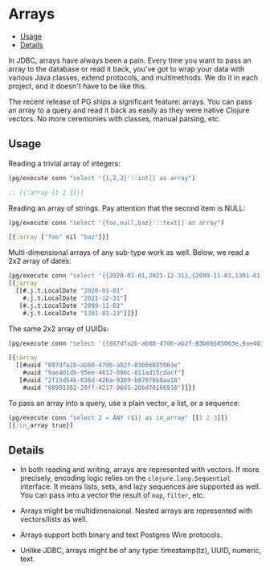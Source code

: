 # Arrays

<!-- toc -->

- [Usage](#usage)
- [Details](#details)

<!-- tocstop -->

In JDBC, arrays have always been a pain. Every time you want to pass an array to
the database or read it back, you've got to wrap your data with various Java
classes, extend protocols, and multimethods. We do it in each project, and it
doesn't have to be like this.

The recent release of PG ships a significant feature: arrays. You can pass an
array to a query and read it back as easily as they were native Clojure
vectors. No more ceremonies with classes, manual parsing, etc.

## Usage

Reading a trivial array of integers:

~~~clojure
(pg/execute conn "select '{1,2,3}'::int[] as array")

;; [{:array [1 2 3]}]
~~~

Reading an array of strings. Pay attention that the second item is NULL:

~~~clojure
(pg/execute conn "select '{foo,null,baz}'::text[] as array")

[{:array ["foo" nil "baz"]}]
~~~

Multi-dimensional arrays of any sub-type work as well. Below, we read a 2x2
array of dates:

~~~clojure
(pg/execute conn "select '{{2020-01-01,2021-12-31},{2099-11-03,1301-01-23}}'::date[][] as array")
[{:array
  [[#.j.t.LocalDate "2020-01-01"
    #.j.t.LocalDate "2021-12-31"]
   [#.j.t.LocalDate "2099-11-03"
    #.j.t.LocalDate "1301-01-23"]]}]
~~~

The same 2x2 array of UUIDs:

~~~clojure
(pg/execute conn "select '{{887dfa2b-ab88-47d6-ab2f-83b66685063e,9ae401db-95ee-4612-880c-011ad15cdacf},{2f15d54b-836d-426a-9389-b878f6b0aa18,88991362-20ff-4217-96d5-20bd70166916}}'::uuid[][] as array")

[{:array
  [[#uuid "887dfa2b-ab88-47d6-ab2f-83b66685063e"
    #uuid "9ae401db-95ee-4612-880c-011ad15cdacf"]
   [#uuid "2f15d54b-836d-426a-9389-b878f6b0aa18"
    #uuid "88991362-20ff-4217-96d5-20bd70166916"]]}]
~~~

To pass an array into a query, use a plain vector, a list, or a sequence:

~~~clojure
(pg/execute conn "select 2 = ANY ($1) as in_array" [[1 2 3]])
[{:in_array true}]
~~~

## Details

- In both reading and writing, arrays are represented with vectors. If more
  precisely, encoding logic relies on the `clojure.lang.Sequential`
  interface. It means lists, sets, and lazy sequences are supported as well. You
  can pass into a vector the result of `map`, `filter`, etc.

- Arrays might be multidimensional. Nested arrays are represented with
  vectors/lists as well.

- Arrays support both binary and text Postgres Wire protocols.

- Unlike JDBC, arrays might be of any type: timestamp(tz), UUID, numeric, text.
